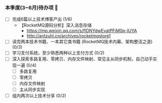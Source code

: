 ### 本季度(3~6月)待办项 👋

- [ ] 完成6篇以上技术博客产出 (1/6)
  * 【RocketMQ源码分析】深入消息存储
    * https://mp.weixin.qq.com/s/fIDNYdwEvatPFiM0p-IUYA
    * http://antzuhl.cn/archives/rocketmqstore1
- [ ] 读完两本技术书籍、一本其它类书籍 (RocketMQ技术内幕、架构整洁之道)  (0/3)
- [ ] 学习支付系统，至少熟悉两种以上支付方式 (0/2)
- [ ] 深入探索多路复用、零拷贝、内存文件映射、常见主从同步机制，自己动手实现一遍 (0/4)
  - [ ] 多路复用
  - [ ] 零拷贝
  - [ ] 内存文件映射
  - [ ] 主从同步实现
- [ ] 组内两次以上技术分享 (0/2)
